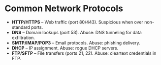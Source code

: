 # Common Network Protocols

- **HTTP/HTTPS** – Web traffic (port 80/443). Suspicious when over non-standard ports.
- **DNS** – Domain lookups (port 53). Abuse: DNS tunneling for data exfiltration.
- **SMTP/IMAP/POP3** – Email protocols. Abuse: phishing delivery.
- **DHCP** – IP assignment. Abuse: rogue DHCP servers.
- **FTP/SFTP** – File transfers (ports 21, 22). Abuse: cleartext credentials in FTP.
